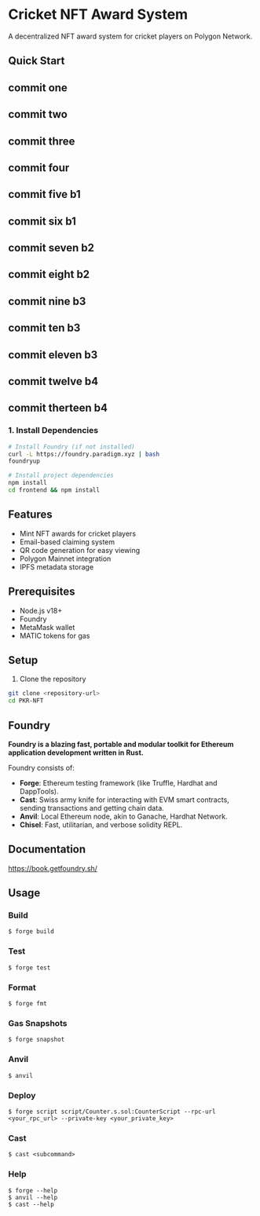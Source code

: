 # Cricket NFT Award System

A decentralized NFT award system for cricket players on Polygon Network.

## Quick Start

## commit one
## commit two
## commit three
## commit four
## commit five b1 
## commit six b1
## commit seven b2
## commit eight b2
## commit nine b3
## commit ten b3
## commit eleven b3
## commit twelve b4
## commit therteen b4
### 1. Install Dependencies
```bash
# Install Foundry (if not installed)
curl -L https://foundry.paradigm.xyz | bash
foundryup

# Install project dependencies
npm install
cd frontend && npm install
```

## Features
- Mint NFT awards for cricket players
- Email-based claiming system
- QR code generation for easy viewing
- Polygon Mainnet integration
- IPFS metadata storage

## Prerequisites
- Node.js v18+
- Foundry
- MetaMask wallet
- MATIC tokens for gas

## Setup

1. Clone the repository
```bash
git clone <repository-url>
cd PKR-NFT
```

## Foundry

**Foundry is a blazing fast, portable and modular toolkit for Ethereum application development written in Rust.**

Foundry consists of:

-   **Forge**: Ethereum testing framework (like Truffle, Hardhat and DappTools).
-   **Cast**: Swiss army knife for interacting with EVM smart contracts, sending transactions and getting chain data.
-   **Anvil**: Local Ethereum node, akin to Ganache, Hardhat Network.
-   **Chisel**: Fast, utilitarian, and verbose solidity REPL.

## Documentation

https://book.getfoundry.sh/

## Usage

### Build

```shell
$ forge build
```

### Test

```shell
$ forge test
```

### Format

```shell
$ forge fmt
```

### Gas Snapshots

```shell
$ forge snapshot
```

### Anvil

```shell
$ anvil
```

### Deploy

```shell
$ forge script script/Counter.s.sol:CounterScript --rpc-url <your_rpc_url> --private-key <your_private_key>
```

### Cast

```shell
$ cast <subcommand>
```

### Help

```shell
$ forge --help
$ anvil --help
$ cast --help
```
